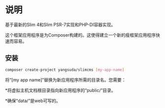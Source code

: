 # 说明

基于最新的Slim 4和Slim PSR-7实现和PHP-DI容器实现。

这个框架应用程序是为Composer构建的。这使得建立一个新的瘦框架应用程序快速而容易。
## 安装

```bash
composer create-project yangsuda/slimcms [my-app-name]
```

将“[my app name]”替换为新应用程序所需的目录名。您需要：


*将虚拟主机文档根目录指向新应用程序的“public/”目录。

*确保“data/”是web可写的。
